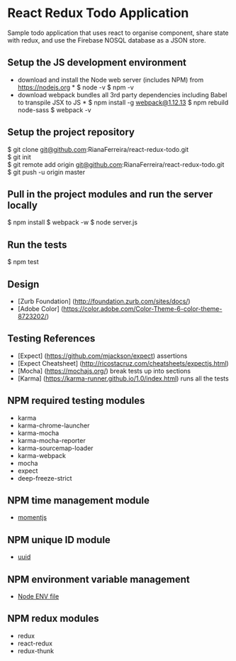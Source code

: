 # React Redux Todo Application
Sample todo application that uses react to organise component, share state with redux, and use the Firebase NOSQL database as a JSON store.

## Setup the JS development environment
* download and install the Node web server (includes NPM) from https://nodejs.org *
$ node -v
$ npm -v
* download webpack bundles all 3rd party dependencies including Babel to transpile JSX to JS *
$ npm install -g webpack@1.12.13
$ npm rebuild node-sass
$ webpack -v

## Setup the project repository
$ git clone git@github.com:RianaFerreira/react-redux-todo.git  
$ git init  
$ git remote add origin git@github.com:RianaFerreira/react-redux-todo.git  
$ git push -u origin master  

## Pull in the project modules and run the server locally
$ npm install
$ webpack -w
$ node server.js

## Run the tests
$ npm test

## Design
* [Zurb Foundation] (http://foundation.zurb.com/sites/docs/)
* [Adobe Color] (https://color.adobe.com/Color-Theme-6-color-theme-8723202/)

## Testing References
* [Expect] (https://github.com/mjackson/expect) assertions
* [Expect Cheatsheet] (http://ricostacruz.com/cheatsheets/expectjs.html)
* [Mocha] (https://mochajs.org/) break tests up into sections
* [Karma] (https://karma-runner.github.io/1.0/index.html) runs all the tests

## NPM required testing modules
* karma
* karma-chrome-launcher
* karma-mocha
* karma-mocha-reporter
* karma-sourcemap-loader
* karma-webpack
* mocha
* expect
* deep-freeze-strict

## NPM time management module
* [momentjs](http://momentjs.com/)

## NPM unique ID module
* [uuid](https://www.npmjs.com/package/uuid)

## NPM environment variable management
* [Node ENV file](https://www.npmjs.com/package/node-env-file)

## NPM redux modules
* redux
* react-redux
* redux-thunk
